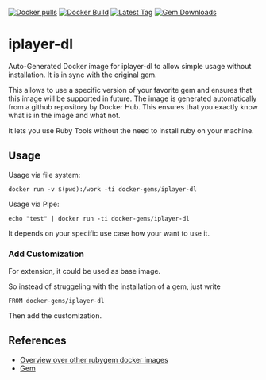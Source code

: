 [![Docker pulls](https://img.shields.io/docker/pulls/rubygem/iplayer-dl.svg)](https://hub.docker.com/r/rubygem/iplayer-dl/)
[![Docker Build](https://img.shields.io/docker/automated/rubygem/iplayer-dl.svg)](https://hub.docker.com/r/rubygem/iplayer-dl/)
[![Latest Tag](https://img.shields.io/github/tag/docker-rubygem/iplayer-dl.svg)](https://hub.docker.com/r/rubygem/iplayer-dl/)
[![Gem Downloads](https://img.shields.io/gem/dt/iplayer-dl.svg)](https://rubygems.org/gems/iplayer-dl/)
# iplayer-dl

Auto-Generated Docker image for iplayer-dl to allow simple usage without installation.
It is in sync with the original gem.

This allows to use a specific version of your favorite gem and ensures that this image will be supported in future.
The image is generated automatically from a github repository by Docker Hub.
This ensures that you exactly know what is in the image and what not.

It lets you use Ruby Tools without the need to install ruby on your machine.

## Usage

Usage via file system:

`docker run -v $(pwd):/work -ti docker-gems/iplayer-dl`

Usage via Pipe:

`echo "test" | docker run -ti docker-gems/iplayer-dl`

It depends on your specific use case how your want to use it.

### Add Customization

For extension, it could be used as base image.

So instead of struggeling with the installation of a gem, just write

`FROM docker-gems/iplayer-dl`

Then add the customization.

## References

 - [Overview over other rubygem docker images](https://github.com/thinkbot/docker-rubygem)
 - [Gem](https://rubygems.org/gems/iplayer-dl/)
